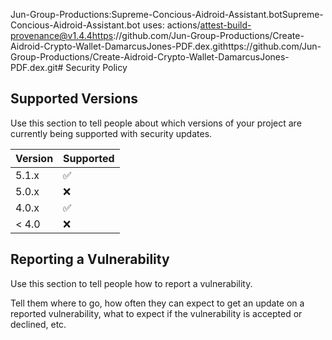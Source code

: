 Jun-Group-Productions:Supreme-Concious-Aidroid-Assistant.botSupreme-Concious-Aidroid-Assistant.bot        uses: actions/attest-build-provenance@v1.4.4https://github.com/Jun-Group-Productions/Create-Aidroid-Crypto-Wallet-DamarcusJones-PDF.dex.githttps://github.com/Jun-Group-Productions/Create-Aidroid-Crypto-Wallet-DamarcusJones-PDF.dex.git# Security Policy

## Supported Versions

Use this section to tell people about which versions of your project are
currently being supported with security updates.

| Version | Supported          |
| ------- | ------------------ |
| 5.1.x   | :white_check_mark: |
| 5.0.x   | :x:                |
| 4.0.x   | :white_check_mark: |
| < 4.0   | :x:                |

## Reporting a Vulnerability

Use this section to tell people how to report a vulnerability.

Tell them where to go, how often they can expect to get an update on a
reported vulnerability, what to expect if the vulnerability is accepted or
declined, etc.
